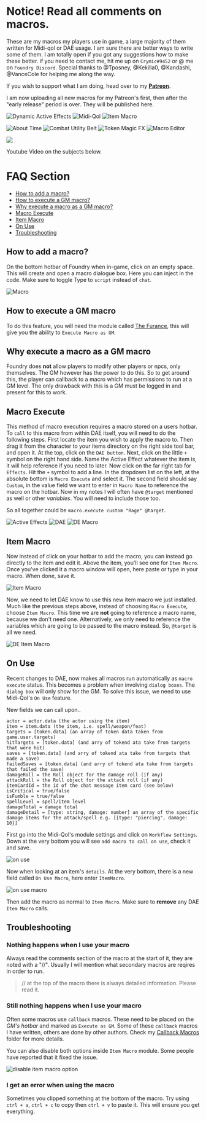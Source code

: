 # Notice! Read all comments on macros.

These are my macros my players use in game, a large majority of them written for Midi-qol or DAE usage. I am sure there are better ways to write some of them. I am totally open if you got any suggestions how to make these better. if you need to contact me, hit me up on `Crymic#9452` or @ me on `Foundry Discord`. Special thanks to @Tposney, @Kekilla0, @Kandashi, @VanceCole for helping me along the way.

If you wish to support what I am doing, head over to my **[Patreon](https://www.patreon.com/bePatron?u=36173099)**.

I am now uploading all new macros for my Patreon's first, then after the "early release" period is over. They will be published here.

![Dynamic Active Effects](https://img.shields.io/badge/Dynamic%20Active%20Effects-Required-red)
![Midi-Qol](https://img.shields.io/badge/Midi--Qol-Required-red)
![Item Macro](https://img.shields.io/badge/Item%20Macro-Recommended-lightgreen)

![About Time](https://img.shields.io/badge/About%20Time-Optional-lightgrey)
![Combat Utility Belt](https://img.shields.io/badge/Combat%20Utility%20Belt-Optional-lightgrey)
![Token Magic FX](https://img.shields.io/badge/Token%20Magic%20FX-Optional-lightgrey)
![Macro Editor](https://img.shields.io/badge/Macro%20Editor-Recommended-lightgreen)

[![](http://img.youtube.com/vi/nJbtWL83CKk/0.jpg)](http://www.youtube.com/watch?v=nJbtWL83CKk "Quick Macro Guide")
<div>Youtube Video on the subjects below.</div>

# FAQ Section
* [How to add a macro?](#how-to-add-a-macro)
* [How to execute a GM macro?](#how-to-execute-a-gm-macro)
* [Why execute a macro as a GM macro?](#why-execute-a-macro-as-a-gm-macro)
* [Macro Execute](#macro-execute)
* [Item Macro](#item-macro)
* [On Use](#on-use)
* [Troubleshooting](#troubleshooting)

## How to add a macro?
On the bottom hotbar of Foundry when in-game, click on an empty space. This will create and open a macro dialogue box. Here you can inject in the code. Make sure to toggle Type to `script` instead of `chat`.

![Macro](macro.jpg)

## How to execute a GM macro
To do this feature, you will need the module called [The Furance](https://github.com/kakaroto/fvtt-module-furnace), this will give you the ability to `Execute Macro as GM`.

## Why execute a macro as a GM macro
Foundry does **not** allow players to modify other players or npcs, only themselves. The GM however has the power to do this. So to get around this, the player can callback to a macro which has permissions to run at a GM level. The only drawback with this is a GM must be logged in and present for this to work.

## Macro Execute
This method of macro execution requires a macro stored on a users hotbar. To `call` to this macro from within DAE itself, you will need to do the following steps. First locate the item you wish to apply the macro to. Then drag it from the character to your items directory on the right side tool bar, and open it. At the top, click on the `DAE button`. Next, click on the little `+` symbol on the right hand side. Name the Active Effect whatever the item is, it will help reference if you need to later. Now click on the far right tab for `Effects`. Hit the `+` symbol to add a line.
In the dropdown list on the left, at the absolute bottom is `Macro Execute` and select it. The second field should say `Custom`, in the value field we want to enter in `Macro Name` to reference the macro on the hotbar. Now in my notes I will often have `@target` mentioned as well or other *variables*. You will need to include those too.

So all together could be `macro.execute custom "Rage" @target`.

![Active Effects](ae.jpg)
![DAE](dae-check.jpg)
![DE Macro](de-macro.jpg)

## Item Macro
Now instead of click on your hotbar to add the macro, you can instead go directly to the item and edit it. Above the item, you'll see one for `Item Macro`. Once you've clicked it a macro window will open, here paste or type in your macro. When done, save it.

![Item Macro](item-macro.jpg)

Now, we need to let DAE know to use this new item macro we just installed. Much like the previous steps above, instead of choosing `Macro Execute`,  choose `Item Macro`. This time we are **not** going to reference a macro name, because we don't need one. Alternatively, we only need to reference the variables which are going to be passed to the macro instead. So, `@target` is all we need.

![DE Item Macro](de-item-macro.jpg)

## On Use
Recent changes to DAE, now makes all macros run automatically as `macro execute` status. This becomes a problem when involving `dialog boxes`. The `dialog box` will only show for the GM. To solve this issue, we need to use Midi-Qol's `On Use` feature.

New fields we can call upon..
```
actor = actor.data (the actor using the item)
item = item.data (the item, i.e. spell/weapon/feat)
targets = [token.data] (an array of token data taken from game.user.targets)
hitTargets = [token.data] (and arry of tokend ata take from targets that were hit)
saves = [token.data] (and arry of tokend ata take from targets that made a save)
failedSaves = [token.data] (and arry of tokend ata take from targets that failed the save)
damageRoll = the Roll object for the damage roll (if any)
attackRoll = the Roll object for the attack roll (if any)
itemCardId = the id of the chat message item card (see below)
isCritical = true/false
isFumble = true/false
spellLevel = spell/item level
damageTotal = damage total
damageDetail = [type: string, damage: number] an array of the specific damage items for the attack/spell e.g. [{type: "piercing", damage: 10}]
```
First go into the Midi-Qol's module settings and click on `Workflow Settings`. Down at the very bottom you will see `add macro to call on use`, check it and save.

![on use](on_call.jpg)

Now when looking at an item's `details`. At the very bottom, there is a new field called `On Use Macro`, here enter `ItemMacro`.

![on use macro](item-on_use.jpg)

Then add the macro as normal to `Item Macro`. Make sure to **remove** any DAE `Item Macro` calls.

## Troubleshooting
### Nothing happens when I use your macro
Always read the comments section of the macro at the start of it, they are noted with a "//". Usually I will mention what secondary macros are reqires in order to run.
>// at the top of the macro there is always detailed information. Please read it.
### Still nothing happens when I use your macro
Often some macros use `callback` macros. These need to be placed on the *GM's hotbar* and marked as `Execute as GM`. Some of these `callback` macros I have written, others are done by other authors. Check my [Callback Macros](https://gitlab.com/crymic/foundry-vtt-macros/-/tree/master/Callback%20Macros) folder for more details.

You can also disable both options inside `Item Macro` module. Some people have reported that it fixed the issue.

![disable item macro option](dis_item_macro.jpg)

### I get an error when using the macro
Sometimes you clipped something at the bottom of the macro. Try using `ctrl + a`, `ctrl + c` to copy then `ctrl + v` to paste it. This will ensure you get everything.
